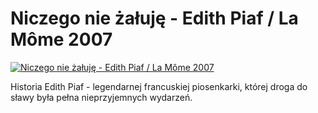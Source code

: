 Niczego nie żałuję - Edith Piaf / La Môme 2007 
=============
[![Niczego nie żałuję - Edith Piaf / La Môme 2007 ](http://vidos.pl/images/player.gif)](http://vidos.pl/niczego-nie-zaluje-edith-piaf-la-mme-2007)

 Historia Edith Piaf - legendarnej francuskiej piosenkarki, której droga do sławy była pełna nieprzyjemnych wydarzeń.
